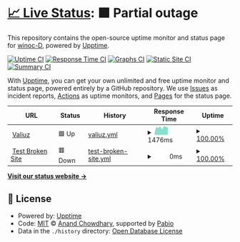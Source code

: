 # [📈 Live Status](https://demo.upptime.js.org): <!--live status--> **🟧 Partial outage**

This repository contains the open-source uptime monitor and status page for [winoc-D](https://demo.upptime.js.org), powered by [Upptime](https://github.com/upptime/upptime).

[![Uptime CI](https://github.com/winoc-D/upptime/workflows/Uptime%20CI/badge.svg)](https://github.com/winoc-D/upptime/actions?query=workflow%3A%22Uptime+CI%22)
[![Response Time CI](https://github.com/winoc-D/upptime/workflows/Response%20Time%20CI/badge.svg)](https://github.com/winoc-D/upptime/actions?query=workflow%3A%22Response+Time+CI%22)
[![Graphs CI](https://github.com/winoc-D/upptime/workflows/Graphs%20CI/badge.svg)](https://github.com/winoc-D/upptime/actions?query=workflow%3A%22Graphs+CI%22)
[![Static Site CI](https://github.com/winoc-D/upptime/workflows/Static%20Site%20CI/badge.svg)](https://github.com/winoc-D/upptime/actions?query=workflow%3A%22Static+Site+CI%22)
[![Summary CI](https://github.com/winoc-D/upptime/workflows/Summary%20CI/badge.svg)](https://github.com/winoc-D/upptime/actions?query=workflow%3A%22Summary+CI%22)

With [Upptime](https://upptime.js.org), you can get your own unlimited and free uptime monitor and status page, powered entirely by a GitHub repository. We use [Issues](https://github.com/winoc-D/upptime/issues) as incident reports, [Actions](https://github.com/winoc-D/upptime/actions) as uptime monitors, and [Pages](https://demo.upptime.js.org) for the status page.

<!--start: status pages-->
<!-- This summary is generated by Upptime (https://github.com/upptime/upptime) -->
<!-- Do not edit this manually, your changes will be overwritten -->
<!-- prettier-ignore -->
| URL | Status | History | Response Time | Uptime |
| --- | ------ | ------- | ------------- | ------ |
| <img alt="" src="https://icons.duckduckgo.com/ip3/www.valiuz.com.ico" height="13"> [Valiuz](https://www.valiuz.com) | 🟩 Up | [valiuz.yml](https://github.com/winoc-D/upptime/commits/HEAD/history/valiuz.yml) | <details><summary><img alt="Response time graph" src="./graphs/valiuz/response-time-week.png" height="20"> 1476ms</summary><br><a href="https://winoc-D.github.io/upptime/history/valiuz"><img alt="Response time 1568" src="https://img.shields.io/endpoint?url=https%3A%2F%2Fraw.githubusercontent.com%2Fwinoc-D%2Fupptime%2FHEAD%2Fapi%2Fvaliuz%2Fresponse-time.json"></a><br><a href="https://winoc-D.github.io/upptime/history/valiuz"><img alt="24-hour response time 1520" src="https://img.shields.io/endpoint?url=https%3A%2F%2Fraw.githubusercontent.com%2Fwinoc-D%2Fupptime%2FHEAD%2Fapi%2Fvaliuz%2Fresponse-time-day.json"></a><br><a href="https://winoc-D.github.io/upptime/history/valiuz"><img alt="7-day response time 1476" src="https://img.shields.io/endpoint?url=https%3A%2F%2Fraw.githubusercontent.com%2Fwinoc-D%2Fupptime%2FHEAD%2Fapi%2Fvaliuz%2Fresponse-time-week.json"></a><br><a href="https://winoc-D.github.io/upptime/history/valiuz"><img alt="30-day response time 1524" src="https://img.shields.io/endpoint?url=https%3A%2F%2Fraw.githubusercontent.com%2Fwinoc-D%2Fupptime%2FHEAD%2Fapi%2Fvaliuz%2Fresponse-time-month.json"></a><br><a href="https://winoc-D.github.io/upptime/history/valiuz"><img alt="1-year response time 1568" src="https://img.shields.io/endpoint?url=https%3A%2F%2Fraw.githubusercontent.com%2Fwinoc-D%2Fupptime%2FHEAD%2Fapi%2Fvaliuz%2Fresponse-time-year.json"></a></details> | <details><summary><a href="https://winoc-D.github.io/upptime/history/valiuz">100.00%</a></summary><a href="https://winoc-D.github.io/upptime/history/valiuz"><img alt="All-time uptime 99.64%" src="https://img.shields.io/endpoint?url=https%3A%2F%2Fraw.githubusercontent.com%2Fwinoc-D%2Fupptime%2FHEAD%2Fapi%2Fvaliuz%2Fuptime.json"></a><br><a href="https://winoc-D.github.io/upptime/history/valiuz"><img alt="24-hour uptime 100.00%" src="https://img.shields.io/endpoint?url=https%3A%2F%2Fraw.githubusercontent.com%2Fwinoc-D%2Fupptime%2FHEAD%2Fapi%2Fvaliuz%2Fuptime-day.json"></a><br><a href="https://winoc-D.github.io/upptime/history/valiuz"><img alt="7-day uptime 100.00%" src="https://img.shields.io/endpoint?url=https%3A%2F%2Fraw.githubusercontent.com%2Fwinoc-D%2Fupptime%2FHEAD%2Fapi%2Fvaliuz%2Fuptime-week.json"></a><br><a href="https://winoc-D.github.io/upptime/history/valiuz"><img alt="30-day uptime 100.00%" src="https://img.shields.io/endpoint?url=https%3A%2F%2Fraw.githubusercontent.com%2Fwinoc-D%2Fupptime%2FHEAD%2Fapi%2Fvaliuz%2Fuptime-month.json"></a><br><a href="https://winoc-D.github.io/upptime/history/valiuz"><img alt="1-year uptime 99.64%" src="https://img.shields.io/endpoint?url=https%3A%2F%2Fraw.githubusercontent.com%2Fwinoc-D%2Fupptime%2FHEAD%2Fapi%2Fvaliuz%2Fuptime-year.json"></a></details>
| <img alt="" src="https://icons.duckduckgo.com/ip3/thissitedoesnotexist.koj.co.ico" height="13"> [Test Broken Site](https://thissitedoesnotexist.koj.co) | 🟥 Down | [test-broken-site.yml](https://github.com/winoc-D/upptime/commits/HEAD/history/test-broken-site.yml) | <details><summary><img alt="Response time graph" src="./graphs/test-broken-site/response-time-week.png" height="20"> 0ms</summary><br><a href="https://winoc-D.github.io/upptime/history/test-broken-site"><img alt="Response time 0" src="https://img.shields.io/endpoint?url=https%3A%2F%2Fraw.githubusercontent.com%2Fwinoc-D%2Fupptime%2FHEAD%2Fapi%2Ftest-broken-site%2Fresponse-time.json"></a><br><a href="https://winoc-D.github.io/upptime/history/test-broken-site"><img alt="24-hour response time 0" src="https://img.shields.io/endpoint?url=https%3A%2F%2Fraw.githubusercontent.com%2Fwinoc-D%2Fupptime%2FHEAD%2Fapi%2Ftest-broken-site%2Fresponse-time-day.json"></a><br><a href="https://winoc-D.github.io/upptime/history/test-broken-site"><img alt="7-day response time 0" src="https://img.shields.io/endpoint?url=https%3A%2F%2Fraw.githubusercontent.com%2Fwinoc-D%2Fupptime%2FHEAD%2Fapi%2Ftest-broken-site%2Fresponse-time-week.json"></a><br><a href="https://winoc-D.github.io/upptime/history/test-broken-site"><img alt="30-day response time 0" src="https://img.shields.io/endpoint?url=https%3A%2F%2Fraw.githubusercontent.com%2Fwinoc-D%2Fupptime%2FHEAD%2Fapi%2Ftest-broken-site%2Fresponse-time-month.json"></a><br><a href="https://winoc-D.github.io/upptime/history/test-broken-site"><img alt="1-year response time 0" src="https://img.shields.io/endpoint?url=https%3A%2F%2Fraw.githubusercontent.com%2Fwinoc-D%2Fupptime%2FHEAD%2Fapi%2Ftest-broken-site%2Fresponse-time-year.json"></a></details> | <details><summary><a href="https://winoc-D.github.io/upptime/history/test-broken-site">100.00%</a></summary><a href="https://winoc-D.github.io/upptime/history/test-broken-site"><img alt="All-time uptime 100.00%" src="https://img.shields.io/endpoint?url=https%3A%2F%2Fraw.githubusercontent.com%2Fwinoc-D%2Fupptime%2FHEAD%2Fapi%2Ftest-broken-site%2Fuptime.json"></a><br><a href="https://winoc-D.github.io/upptime/history/test-broken-site"><img alt="24-hour uptime 100.00%" src="https://img.shields.io/endpoint?url=https%3A%2F%2Fraw.githubusercontent.com%2Fwinoc-D%2Fupptime%2FHEAD%2Fapi%2Ftest-broken-site%2Fuptime-day.json"></a><br><a href="https://winoc-D.github.io/upptime/history/test-broken-site"><img alt="7-day uptime 100.00%" src="https://img.shields.io/endpoint?url=https%3A%2F%2Fraw.githubusercontent.com%2Fwinoc-D%2Fupptime%2FHEAD%2Fapi%2Ftest-broken-site%2Fuptime-week.json"></a><br><a href="https://winoc-D.github.io/upptime/history/test-broken-site"><img alt="30-day uptime 100.00%" src="https://img.shields.io/endpoint?url=https%3A%2F%2Fraw.githubusercontent.com%2Fwinoc-D%2Fupptime%2FHEAD%2Fapi%2Ftest-broken-site%2Fuptime-month.json"></a><br><a href="https://winoc-D.github.io/upptime/history/test-broken-site"><img alt="1-year uptime 100.00%" src="https://img.shields.io/endpoint?url=https%3A%2F%2Fraw.githubusercontent.com%2Fwinoc-D%2Fupptime%2FHEAD%2Fapi%2Ftest-broken-site%2Fuptime-year.json"></a></details>

<!--end: status pages-->

[**Visit our status website →**](https://demo.upptime.js.org)

## 📄 License

- Powered by: [Upptime](https://github.com/upptime/upptime)
- Code: [MIT](./LICENSE) © [Anand Chowdhary](https://anandchowdhary.com), supported by [Pabio](https://pabio.com)
- Data in the `./history` directory: [Open Database License](https://opendatacommons.org/licenses/odbl/1-0/)
